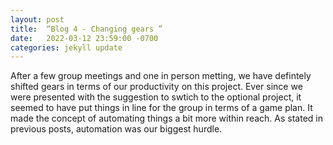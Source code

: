 ```yaml
---
layout: post
title:  “Blog 4 - Changing gears ”
date:   2022-03-12 23:59:00 -0700
categories: jekyll update
---
```

After a few group meetings and one in person metting, we have defintely shifted gears in terms of our productivity on this project. Ever since we were presented with the suggestion to swtich to the optional project, it seemed to have put things in line for the group in terms of a game plan. It made the concept of automating things a bit more within reach. As stated in previous posts, automation was our biggest hurdle.